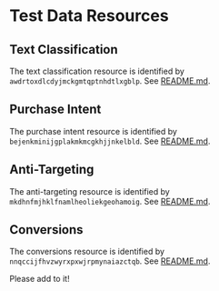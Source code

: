# Test Data Resources

## Text Classification

The text classification resource is identified by
`awdrtoxdlcdyjmckgmtqptnhdtlxgblp`. See [README.md](../../../internal/targeting/contextual/text_classification/README.md).

## Purchase Intent

The purchase intent resource is identified by `bejenkminijgplakmkmcgkhjjnkelbld`. See [README.md](../../../internal/targeting/behavioral/purchase_intent/README.md).

## Anti-Targeting

The anti-targeting resource is identified by `mkdhnfmjhklfnamlheoliekgeohamoig`. See [README.md](../../../internal/targeting/behavioral/anti_targeting/README.md).

## Conversions

The conversions resource is identified by `nnqccijfhvzwyrxpxwjrpmynaiazctqb`. See [README.md](../../../internal/user_engagement/conversions/README.md).

Please add to it!
